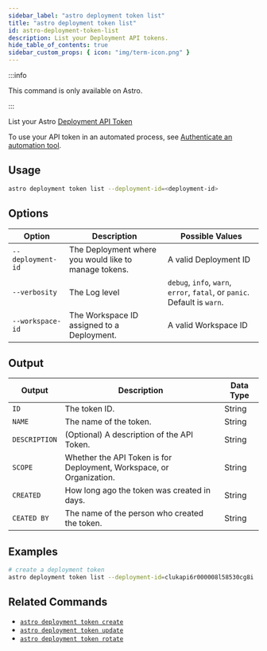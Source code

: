 ```yaml
---
sidebar_label: "astro deployment token list"
title: "astro deployment token list"
id: astro-deployment-token-list
description: List your Deployment API tokens.
hide_table_of_contents: true
sidebar_custom_props: { icon: "img/term-icon.png" }
---
```


:::info

This command is only available on Astro.

:::

List your Astro [Deployment API Token](deployment-api-tokens.md)

To use your API token in an automated process, see [Authenticate an automation tool](automation-authentication.md).

## Usage

```sh
astro deployment token list --deployment-id=<deployment-id>
```

## Options

| Option            | Description                                           | Possible Values                                                           |
| ----------------- | ----------------------------------------------------- | ------------------------------------------------------------------------- |
| `--deployment-id` | The Deployment where you would like to manage tokens. | A valid Deployment ID                                                     |
| `--verbosity`     | The Log level                                         | `debug`, `info`, `warn`, `error`, `fatal`, or `panic`. Default is `warn`. |
| `--workspace-id`  | The Workspace ID assigned to a Deployment.            | A valid Workspace ID                                                      |

## Output

| Output        | Description                                                          | Data Type |
| ------------- | -------------------------------------------------------------------- | --------- |
| `ID`          | The token ID.                                                        | String    |
| `NAME`        | The name of the token.                                               | String    |
| `DESCRIPTION` | (Optional) A description of the API Token.                           | String    |
| `SCOPE`       | Whether the API Token is for Deployment, Workspace, or Organization. | String    |
| `CREATED`     | How long ago the token was created in days.                          | String    |
| `CEATED BY`   | The name of the person who created the token.                        | String    |

## Examples

```bash
# create a deployment token
astro deployment token list --deployment-id=clukapi6r000008l58530cg8i

```

## Related Commands

- [`astro deployment token create`](cli/astro-deployment-create.md)
- [`astro deployment token update`](cli/astro-deployment-token-update.md)
- [`astro deployment token rotate`](cli/astro-deployment-token-rotate.md)
